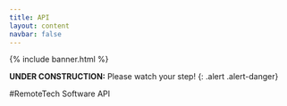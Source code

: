 ```yaml
---
title: API
layout: content
navbar: false
---
```


{% include banner.html %}

**UNDER CONSTRUCTION:** Please watch your step!
{: .alert .alert-danger}

#RemoteTech Software API
